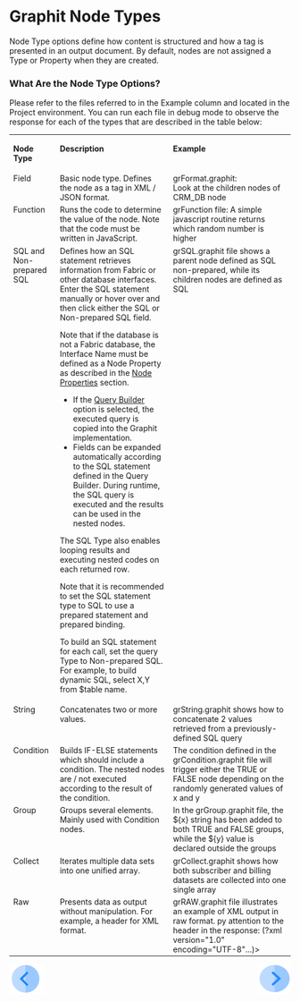 # Graphit Node Types

Node Type options define how content is structured and how a tag is presented in an output document. By default, nodes are not assigned a Type or Property when they are created.
### What Are the Node Type Options?
Please refer to the files referred to in the Example column and located in the Project environment.
You can run each file in debug mode to observe the response for each of the types that are described in the table below:

<table>
<tbody>
<tr>
<td valign="top" width="50pxl">
<p><strong>Node Type</strong></p>
</td>
<td valign="top" width="400pxl">
<p><strong>Description</strong></p>
</td>
<td valign="top" width="600pxl">
<p><strong>Example</strong></p>
</td>
</tr>
<tr>
<td valign="top" width="100pxl">Field</td>
<td valign="top" width="500pxl">Basic node type. Defines the node as a tag in XML / JSON format.</td>
    <td valign="top" width="500pxl">grFormat.graphit: <br>Look at the children nodes of CRM_DB node</br></a></td>
</tr>
<tr>
<td valign="top" width="50pxl">Function</td>
<td valign="top" width="400pxl">Runs the code to determine the value of the node. Note that the code must be written in JavaScript.&nbsp;</td>
<td valign="top" width="600pxl">grFunction file: A simple javascript routine returns which random number is higher</a></td>
</tr>
<tr>
<td valign="top" width="50pxl">SQL and Non-prepared SQL</td>
<td valign="top" width="400pxl">Defines how an SQL statement retrieves information from Fabric or other database interfaces.
    <br />Enter the SQL statement manually or hover over and then click either the SQL or Non-prepared SQL field. <No Type>  

Note that if the database is not a Fabric database, the Interface Name must be defined as a Node Property as described in the [Node Properties](/articles/15_web_services_and_graphit/17_Graphit/04_graphit_node_properties.md) section. 
  

-  If the <a href="/articles/11_query_builder/01_query_builder_overview.md">Query Builder</a> option is selected, the executed query is copied into the Graphit implementation.
-  Fields can be expanded automatically according to the SQL statement defined in the Query Builder. During runtime, the SQL query is executed and the results can be used in the nested nodes. 

The SQL Type also enables looping results and executing nested codes on each returned row.&nbsp;&nbsp;<br />

Note that it is recommended to set the SQL statement type to SQL to use a prepared statement and prepared binding.&nbsp;<br />

To build an SQL statement for each call, set the query Type to Non-prepared SQL. For example, to build dynamic SQL, select X,Y from $table name.</td>
<td valign="top" width="600pxl">grSQL.graphit file shows a parent node defined as SQL non-prepared, while its children nodes are defined as SQL</a></td>
</tr>
<tr>
<td valign="top" width="50pxl">String</td>
<td valign="top" width="400pxl">Concatenates two or more values.&nbsp;</td>
<td valign="top" width="600pxl">grString.graphit shows how to concatenate 2 values retrieved from a previously-defined SQL query</a></td>
</tr>
<tr>
<td valign="top" width="50pxl">Condition</td>
<td valign="top" width="400pxl">Builds IF-ELSE statements which should include a condition. The nested nodes are / not executed according to the result of the condition.&nbsp;</td>
<td valign="top" width="600pxl">The condition defined in the grCondition.graphit file will trigger either the TRUE or FALSE node depending on the randomly generated values of x and y </a></td>
</tr>
<tr>
<td valign="top" width="50pxl">Group&nbsp;</td>
<td valign="top" width="400pxl">Groups several elements. Mainly used with Condition nodes.</td>
<td valign="top" width="600pxl">In the grGroup.graphit file, the ${x} string has been added to both TRUE and FALSE groups, while the ${y} value is declared outside the groups</a></td>
</tr>
<tr>
<td valign="top" width="50pxl">Collect</td>
<td valign="top" width="400pxl">Iterates multiple data sets into one unified array.&nbsp;</td>
<td valign="top" width="600pxl">grCollect.graphit shows how both subscriber and billing datasets are collected into one single array</a></td>
</tr>
<tr>
<td valign="top" width="50pxl">Raw</td>
<td valign="top" width="400pxl">Presents data as output without manipulation. For example, a header for XML format.&nbsp;</td>
<td valign="top" width="600pxl">grRAW.graphit file illustrates an example of XML output in raw format. py attention to the header in the response: (?xml version="1.0" encoding="UTF-8"...)></a></td>

</tr>
</tbody>
</table>


[![Previous](/articles/images/Previous.png)](/articles/15_web_services_and_graphit/17_Graphit/02_create_and_edit_a_graphit_file.md)[<img align="right" width="60" height="54" src="/articles/images/Next.png">](/articles/15_web_services_and_graphit/17_Graphit/04_graphit_node_properties.md)


